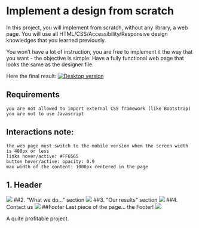 # Implement a design from scratch
In this project, you will implement from scratch, without any library, a web page. You will use all HTML/CSS/Accessibility/Responsive design knowledges that you learned previously.

You won’t have a lot of instruction, you are free to implement it the way that you want - the objective is simple: Have a fully functional web page that looks the same as the designer file.

Here the final result:
[![Desktop version](https://i.imgur.com/bt64dAT.png "Desktop version")](https://i.imgur.com/bt64dAT.png "Desktop version")


## Requirements

	you are not allowed to import external CSS framework (like Bootstrap)
	you are not to use Javascript

## Interactions note:

    the web page must switch to the mobile version when the screen width is 480px or less
    links hover/active: #FF6565
    button hover/active: opacity: 0.9
    max width of the content: 1000px centered in the page

## 1. Header
[![](https://i.imgur.com/c7LKr8q.png)](https://i.imgur.com/c7LKr8q.png)
##2. "What we do..." section
[![](https://i.imgur.com/ljueCOS.png)](https://i.imgur.com/ljueCOS.png)
##3. "Our results" section
[![](https://i.imgur.com/xAw0vgI.png)](https://i.imgur.com/xAw0vgI.png)
##4. Contact us
[![](https://i.imgur.com/GOXGJ7E.png)](https://i.imgur.com/GOXGJ7E.png)
##Footer
Last piece of the page… the Footer!
[![](https://i.imgur.com/ODY5KuG.png)](https://i.imgur.com/ODY5KuG.png)

A quite profitable project.